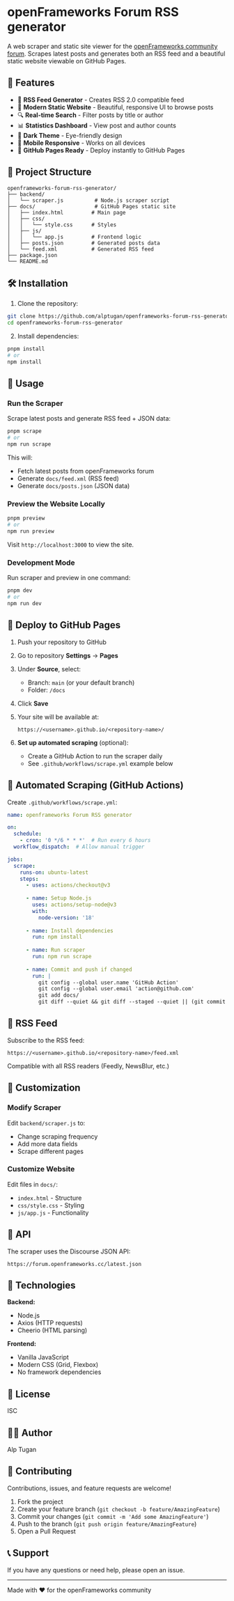 # openFrameworks Forum RSS generator

A web scraper and static site viewer for the [openFrameworks community forum](https://forum.openframeworks.cc). Scrapes latest posts and generates both an RSS feed and a beautiful static website viewable on GitHub Pages.

## 🚀 Features

- 📡 **RSS Feed Generator** - Creates RSS 2.0 compatible feed
- 🎨 **Modern Static Website** - Beautiful, responsive UI to browse posts
- 🔍 **Real-time Search** - Filter posts by title or author
- 📊 **Statistics Dashboard** - View post and author counts
- 🌙 **Dark Theme** - Eye-friendly design
- 📱 **Mobile Responsive** - Works on all devices
- 🚀 **GitHub Pages Ready** - Deploy instantly to GitHub Pages

## 📁 Project Structure

```
openframeworks-forum-rss-generator/
├── backend/
│   └── scraper.js          # Node.js scraper script
├── docs/                   # GitHub Pages static site
│   ├── index.html         # Main page
│   ├── css/
│   │   └── style.css      # Styles
│   ├── js/
│   │   └── app.js         # Frontend logic
│   ├── posts.json         # Generated posts data
│   └── feed.xml           # Generated RSS feed
├── package.json
└── README.md
```

## 🛠️ Installation

1. Clone the repository:
```bash
git clone https://github.com/alptugan/openframeworks-forum-rss-generator.git
cd openframeworks-forum-rss-generator
```

2. Install dependencies:
```bash
pnpm install
# or
npm install
```

## 📖 Usage

### Run the Scraper

Scrape latest posts and generate RSS feed + JSON data:

```bash
pnpm scrape
# or
npm run scrape
```

This will:
- Fetch latest posts from openFrameworks forum
- Generate `docs/feed.xml` (RSS feed)
- Generate `docs/posts.json` (JSON data)

### Preview the Website Locally

```bash
pnpm preview
# or
npm run preview
```

Visit `http://localhost:3000` to view the site.

### Development Mode

Run scraper and preview in one command:

```bash
pnpm dev
# or
npm run dev
```

## 🚀 Deploy to GitHub Pages

1. Push your repository to GitHub

2. Go to repository **Settings** → **Pages**

3. Under **Source**, select:
   - Branch: `main` (or your default branch)
   - Folder: `/docs`

4. Click **Save**

5. Your site will be available at:
   ```
   https://<username>.github.io/<repository-name>/
   ```

6. **Set up automated scraping** (optional):
   - Create a GitHub Action to run the scraper daily
   - See `.github/workflows/scrape.yml` example below

## 🤖 Automated Scraping (GitHub Actions)

Create `.github/workflows/scrape.yml`:

```yaml
name: openframeworks Forum RSS generator

on:
  schedule:
    - cron: '0 */6 * * *'  # Run every 6 hours
  workflow_dispatch:  # Allow manual trigger

jobs:
  scrape:
    runs-on: ubuntu-latest
    steps:
      - uses: actions/checkout@v3
      
      - name: Setup Node.js
        uses: actions/setup-node@v3
        with:
          node-version: '18'
          
      - name: Install dependencies
        run: npm install
        
      - name: Run scraper
        run: npm run scrape
        
      - name: Commit and push if changed
        run: |
          git config --global user.name 'GitHub Action'
          git config --global user.email 'action@github.com'
          git add docs/
          git diff --quiet && git diff --staged --quiet || (git commit -m "Update scraped data" && git push)
```

## 📡 RSS Feed

Subscribe to the RSS feed:
```
https://<username>.github.io/<repository-name>/feed.xml
```

Compatible with all RSS readers (Feedly, NewsBlur, etc.)

## 🎨 Customization

### Modify Scraper
Edit `backend/scraper.js` to:
- Change scraping frequency
- Add more data fields
- Scrape different pages

### Customize Website
Edit files in `docs/`:
- `index.html` - Structure
- `css/style.css` - Styling
- `js/app.js` - Functionality

## 📝 API

The scraper uses the Discourse JSON API:
```
https://forum.openframeworks.cc/latest.json
```

## 🔧 Technologies

**Backend:**
- Node.js
- Axios (HTTP requests)
- Cheerio (HTML parsing)

**Frontend:**
- Vanilla JavaScript
- Modern CSS (Grid, Flexbox)
- No framework dependencies

## 📄 License

ISC

## 👨‍💻 Author

Alp Tugan

## 🤝 Contributing

Contributions, issues, and feature requests are welcome!

1. Fork the project
2. Create your feature branch (`git checkout -b feature/AmazingFeature`)
3. Commit your changes (`git commit -m 'Add some AmazingFeature'`)
4. Push to the branch (`git push origin feature/AmazingFeature`)
5. Open a Pull Request

## 📞 Support

If you have any questions or need help, please open an issue.

---

Made with ❤️ for the openFrameworks community
